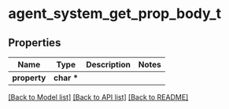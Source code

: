 # agent_system_get_prop_body_t

## Properties
Name | Type | Description | Notes
------------ | ------------- | ------------- | -------------
**property** | **char \*** |  | 

[[Back to Model list]](../README.md#documentation-for-models) [[Back to API list]](../README.md#documentation-for-api-endpoints) [[Back to README]](../README.md)


